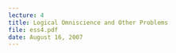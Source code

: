 ```yaml
---
lecture: 4
title: Logical Omniscience and Other Problems
file: ess4.pdf
date: August 16, 2007
---
```

